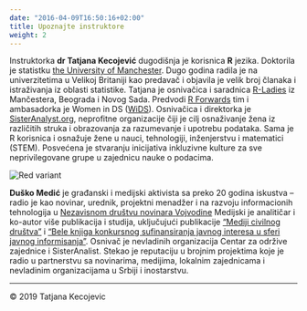 ```yaml
---
date: "2016-04-09T16:50:16+02:00"
title: Upoznajte instruktore
weight: 2
---
```


Instruktorka **dr Tatjana Kecojević** dugodišnja je korisnica **R** jezika. Doktorila je statistku [the University of Manchester](https://www.manchester.ac.uk/). Dugo godina radila je na univerzitetima u Velikoj Britaniji kao predavač i objavila je velik broj članaka i istraživanja iz oblasti statistike. Tatjana je osnivačica i saradnica [R-Ladies](https://rladies.org) iz Mančestera, Beograda i Novog Sada. Predvodi [R Forwards](https://forwards.github.io) tim i ambasadorka je Women in DS ([WiDS](https://www.widsconference.org)). Osnivačica i direktorka je [SisterAnalyst.org](https://sisteranalyst.org), neprofitne organizacije čiji je cilj osnaživanje žena iz različitih struka i obrazovanja za razumevanje i upotrebu podataka. Sama je R korisnica i osnažuje žene u nauci, tehnologiji, inženjerstvu i matematici (STEM). Posvećena je stvaranju inicijativa inkluzivne kulture za sve neprivilegovane grupe u zajednicu nauke o podacima.   

![Red variant](/general/Instructor/images/IMG_0232.jpg?width=40pc)

**Duško Medić** je građanski i medijski aktivista sa preko 20 godina iskustva – radio je kao novinar, urednik, projektni menadžer i na razvoju informacionih tehnologija u [Nezavisnom društvu novinara Vojvodine](http://www.ndnv.org) Medijski je analitičar i ko-autor više publikacija i studija, uključujući publikacije [“Mediji civilnog društva”](http://www.ndnv.org/wp-content/uploads/2018/06/MedijiCivilnogDrustva-NDNV-Drugo-dopunjeno-izdanje.pdf) i [“Bele knjiga konkursnog sufinansiranja javnog interesa u sferi javnog informisanja”](http://www.ndnv.org/wp-content/uploads/2016/06/BelaKnjigaWEB.pdf). Osnivač je nevladinih organizacija Centar za održive zajednice i SisterAnalist. Stekao je reputaciju u brojnim projektima koje je radio u partnerstvu sa novinarima, medijima, lokalnim zajednicama i nevladinim organizacijama u Srbiji i inostarstvu. 

-----------------------------
© 2019 Tatjana Kecojevic